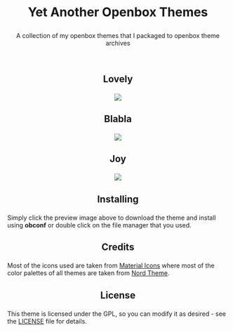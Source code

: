 # <p align="center">Yet Another Openbox Themes</p>
<p align="center">A collection of my openbox themes that I packaged to openbox theme archives</p>
<br>

## <p align="center">Lovely</p>
<p align="center"><a name="top" href="https://raw.githubusercontent.com/owl4ce/yet-another-obt/master/Lovely.obt"><img src="https://i.ibb.co/WK7mjLC/LOVELY.png"></a></p>

## <p align="center">Blabla</p>
<p align="center"><a name="top" href="https://raw.githubusercontent.com/owl4ce/yet-another-obt/master/Blabla.obt"><img src="https://i.ibb.co/7KsQRQS/BLABLA.png"></a></p>

## <p align="center">Joy</p>
<p align="center"><a name="top" href="https://raw.githubusercontent.com/owl4ce/yet-another-obt/master/Joy.obt"><img src="https://i.ibb.co/jbjBtK7/JOY.png"></a></p>

## <p align="center">Installing</p>
Simply click the preview image above to download the theme and install using **obconf** or double click on the file manager that you used.

## <p align="center">Credits</p>
Most of the icons used are taken from [Material Icons](https://material.io/resources/icons/) where most of the color palettes of all themes are taken from [Nord Theme](https://www.nordtheme.com/).

## <p align="center">License</p>
This theme is licensed under the GPL, so you can modify it as desired - see the [LICENSE](LICENSE) file for details.
